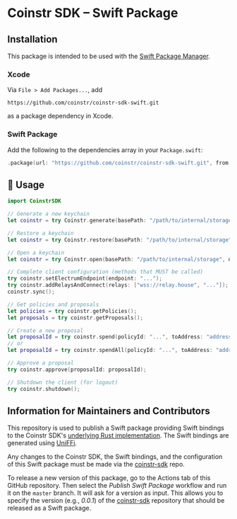 # Coinstr SDK – Swift Package

## Installation

This package is intended to be used with the [Swift Package Manager](https://www.swift.org/package-manager/).

### Xcode

Via `File > Add Packages...`, add

```
https://github.com/coinstr/coinstr-sdk-swift.git
```

as a package dependency in Xcode.

### Swift Package

Add the following to the dependencies array in your `Package.swift`:

``` swift
.package(url: "https://github.com/coinstr/coinstr-sdk-swift.git", from: "0.0.1"),
```

## 📄 Usage

``` swift
import CoinstrSDK

// Generate a new keychain
let coinstr = try Coinstr.generate(basePath: "/path/to/internal/storage", name: "keychain-name", password: "keychain-password", wordCount: WordCount.w24, passphrase: nil, network: Network.testnet);

// Restore a keychain
let coinstr = try Coinstr.restore(basePath: "/path/to/internal/storage", name: "keychain-name", password: "keychain-password", mnemonic: "...", passphrase: nil, network: Network.testnet);

// Open a keychain
let coinstr = try Coinstr.open(basePath: "/path/to/internal/storage", name: "keychain-name", password: "keychain-password", network: Network.testnet);

// Complete client configuration (methods that MUST be called)
try coinstr.setElectrumEndpoint(endpoint: "...");
try coinstr.addRelaysAndConnect(relays: ["wss://relay.house", "..."]);
coinstr.sync();

// Get policies and proposals
let policies = try coinstr.getPolicies();
let proposals = try coinstr.getProposals();

// Create a new proposal
let proposalId = try coinstr.spend(policyId: "...", toAddress: "address", amount: 1234, description: "Back to faucet", targetBlocks: 3);
// or
let proposalId = try coinstr.spendAll(policyId: "...", toAddress: "address", description: "Back to faucet", targetBlocks: 3);

// Approve a proposal
try coinstr.approve(proposalId: proposalId);

// Shutdown the client (for logout)
try coinstr.shutdown();

```

## Information for Maintainers and Contributors

This repository is used to publish a Swift package providing Swift bindings to the Coinstr SDK's [underlying Rust implementation](https://github.com/coinstr/coinstr). The Swift bindings are generated using [UniFFi](https://github.com/mozilla/uniffi-rs).

Any changes to the Coinstr SDK, the Swift bindings, and the configuration of this Swift package must be made via the [coinstr-sdk](https://github.com/coinstr/coinstr) repo.

To release a new version of this package, go to the Actions tab of this GitHub repository. Then select the *Publish Swift Package* workflow and run it on the `master` branch. It will ask for a version as input. This allows you to specify the version (e.g., *0.0.1*) of the [coinstr-sdk](https://github.com/coinstr/coinstr) repository that should be released as a Swift package.
